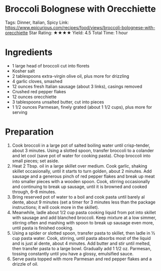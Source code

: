 # Broccoli Bolognese with Orecchiette

Tags: Dinner, Italian, Spicy
Link: https://www.epicurious.com/recipes/food/views/broccoli-bolognese-with-orecchiette
Star Rating: ★★★★
Yield: 4.5
Total Time: 1 hour

# Ingredients

- 1 large head of broccoli cut into florets
- Kosher salt
- 2 tablespoons extra-virgin olive oil, plus more for drizzling
- 4 garlic cloves, smashed
- 12 ounces fresh Italian sausage (about 3 links), casings removed
- Crushed red pepper flakes
- 12 ounces orecchiette
- 3 tablespoons unsalted butter, cut into pieces
- 1 1/2 ounces Parmesan, finely grated (about 1 1/2 cups), plus more for serving

# Preparation

1. Cook broccoli in a large pot of salted boiling water until crisp-tender, about 3 minutes. Using a slotted spoon, transfer broccoli to a colander and let cool (save pot of water for cooking pasta). Chop broccoli into small pieces; set aside.
2. Heat 2 Tbsp. oil in a large skillet over medium. Cook garlic, shaking skillet occasionally, until it starts to turn golden, about 2 minutes. Add sausage and a generous pinch of red pepper flakes and break up meat into smaller pieces with a wooden spoon. Cook, stirring occasionally and continuing to break up sausage, until it is browned and cooked through, 6–8 minutes.
3. Bring reserved pot of water to a boil and cook pasta until barely al dente, about 9 minutes (set a timer for 3 minutes less than the package instructions; it will cook more in the skillet).
4. Meanwhile, ladle about 1/2 cup pasta cooking liquid from pot into skillet with sausage and add blanched broccoli. Keep mixture at a low simmer, stirring often and mashing with spoon to break up sausage even more, until pasta is finished cooking.
5. Using a spider or slotted spoon, transfer pasta to skillet, then ladle in ½ cup pasta water. Cook, stirring, until pasta absorbs most of the liquid and is just al dente, about 4 minutes. Add butter and stir until melted, then transfer pasta to a large bowl. Gradually add 1 1/2 oz. Parmesan, tossing constantly until you have a glossy, emulsified sauce.
6. Serve pasta topped with more Parmesan and red pepper flakes and a drizzle of oil.
